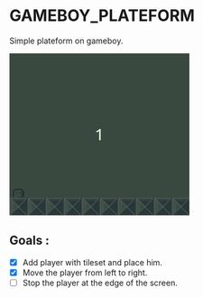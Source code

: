 # GAMEBOY_PLATEFORM
Simple plateform on gameboy.

![PLATEFORM GB](/scrnshot/screenshot.gif)


## Goals :

- [x] Add player with tileset and place him.
- [x] Move the player from left to right.
- [ ] Stop the player at the edge of the screen.
